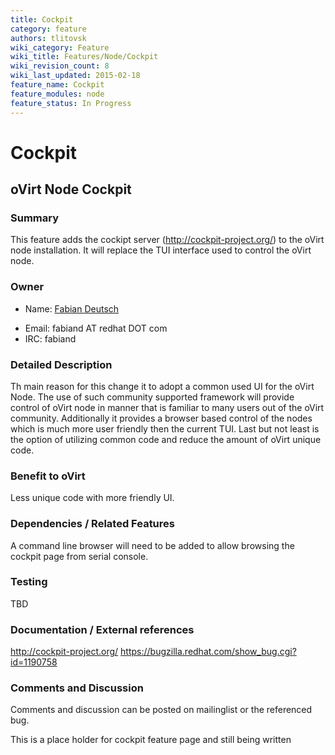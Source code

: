 ```yaml
---
title: Cockpit
category: feature
authors: tlitovsk
wiki_category: Feature
wiki_title: Features/Node/Cockpit
wiki_revision_count: 8
wiki_last_updated: 2015-02-18
feature_name: Cockpit
feature_modules: node
feature_status: In Progress
---
```


# Cockpit

## oVirt Node Cockpit

### Summary

This feature adds the cockipt server (http://cockpit-project.org/) to the oVirt node installation.
It will replace the TUI interface used to control the oVirt node.

### Owner

*   Name: [ Fabian Deutsch](User:fabiand)

<!-- -->

*   Email: fabiand AT redhat DOT com
*   IRC: fabiand

### Detailed Description

Th main reason for this change it to adopt a common used UI for the oVirt Node.
The use of such community supported framework will provide control of oVirt node in manner that is familiar to many users out of the oVirt community.
Additionally it provides a browser based control of the nodes which is much more user friendly then the current TUI.
Last but not least is the option of utilizing common code and reduce the amount of oVirt unique code.

### Benefit to oVirt

Less unique code with more friendly UI.

### Dependencies / Related Features

A command line browser will need to be added to allow browsing the cockpit page from serial console.

### Testing

TBD

### Documentation / External references

<http://cockpit-project.org/>
<https://bugzilla.redhat.com/show_bug.cgi?id=1190758>

### Comments and Discussion

Comments and discussion can be posted on mailinglist or the referenced bug.

This is a place holder for cockpit feature page and still being written

